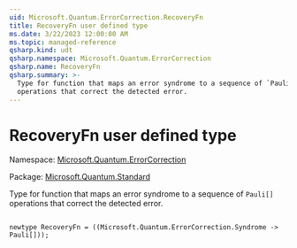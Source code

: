 ```yaml
---
uid: Microsoft.Quantum.ErrorCorrection.RecoveryFn
title: RecoveryFn user defined type
ms.date: 3/22/2023 12:00:00 AM
ms.topic: managed-reference
qsharp.kind: udt
qsharp.namespace: Microsoft.Quantum.ErrorCorrection
qsharp.name: RecoveryFn
qsharp.summary: >-
  Type for function that maps an error syndrome to a sequence of `Pauli[]`
  operations that correct the detected error.
---
```


# RecoveryFn user defined type

Namespace: [Microsoft.Quantum.ErrorCorrection](xref:Microsoft.Quantum.ErrorCorrection)

Package: [Microsoft.Quantum.Standard](https://nuget.org/packages/Microsoft.Quantum.Standard)


Type for function that maps an error syndrome to a sequence of `Pauli[]`operations that correct the detected error.

```qsharp

newtype RecoveryFn = ((Microsoft.Quantum.ErrorCorrection.Syndrome -> Pauli[]));
```


